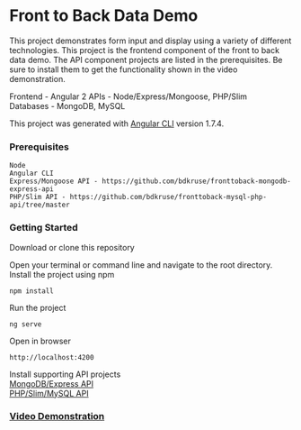 # Front to Back Data Demo

This project demonstrates form input and display using a variety of different technologies.
This project is the frontend component of the front to back data demo. The API component projects are listed in the prerequisites. Be sure to install them to get the functionality shown in the video demonstration.

Frontend - Angular 2
APIs - Node/Express/Mongoose, PHP/Slim  
Databases -  MongoDB, MySQL  

This project was generated with [Angular CLI](https://github.com/angular/angular-cli) version 1.7.4.

### Prerequisites
```
Node
Angular CLI
Express/Mongoose API - https://github.com/bdkruse/fronttoback-mongodb-express-api
PHP/Slim API - https://github.com/bdkruse/fronttoback-mysql-php-api/tree/master
```

### Getting Started
Download or clone this repository

Open your terminal or command line and navigate to the root directory. Install the project using npm
```
npm install
```
Run the project
```
ng serve
```
Open in browser
```
http://localhost:4200
```

Install supporting API projects  
[MongoDB/Express API](https://github.com/bdkruse/fronttoback-mongodb-express-api)  
[PHP/Slim/MySQL API](https://github.com/bdkruse/fronttoback-mysql-php-api/tree/master)

### [Video Demonstration](https://drive.google.com/open?id=1VAiUdyBfQ-PV9h0EgmujgxKp4Fb-DHCz)

